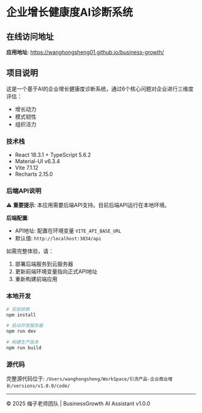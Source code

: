 # 企业增长健康度AI诊断系统

## 在线访问地址

**应用地址**: https://wanghongsheng01.github.io/business-growth/

## 项目说明

这是一个基于AI的企业增长健康度诊断系统，通过6个核心问题对企业进行三维度评估：
- 增长动力
- 模式韧性
- 组织活力

### 技术栈
- React 18.3.1 + TypeScript 5.6.2
- Material-UI v6.3.4
- Vite 7.1.12
- Recharts 2.15.0

### 后端API说明

⚠️ **重要提示**: 本应用需要后端API支持。目前后端API运行在本地环境。

**后端配置**:
- API地址: 配置在环境变量 `VITE_API_BASE_URL`
- 默认值: `http://localhost:3034/api`

如需完整体验，请：
1. 部署后端服务到云服务器
2. 更新前端环境变量指向正式API地址
3. 重新构建前端应用

### 本地开发

```bash
# 安装依赖
npm install

# 启动开发服务器
npm run dev

# 构建生产版本
npm run build
```

### 源代码

完整源代码位于: `/Users/wanghongsheng/WorkSpace/引流产品-企业商业增长/versions/v1.0.0/code/`

---

© 2025 梅子老师团队 | BusinessGrowth AI Assistant v1.0.0
